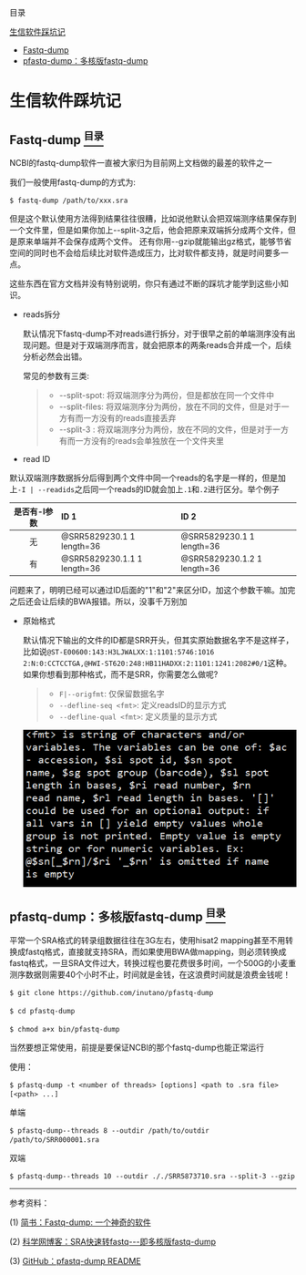 <a name="content">目录</a>

[生信软件踩坑记](#title)
- [Fastq-dump](#fastq-dump)
- [pfastq-dump：多核版fastq-dump](#pfastq-dump)





<h1 name="title">生信软件踩坑记</h1>

<a name="fastq-dump"><h2>Fastq-dump [<sup>目录</sup>](#content)</h2></a>

NCBI的fastq-dump软件一直被大家归为目前网上文档做的最差的软件之一

我们一般使用fastq-dump的方式为:

```
$ fastq-dump /path/to/xxx.sra 
```

但是这个默认使用方法得到结果往往很糟，比如说他默认会把双端测序结果保存到一个文件里，但是如果你加上--split-3之后，他会把原来双端拆分成两个文件，但是原来单端并不会保存成两个文件。 还有你用--gzip就能输出gz格式，能够节省空间的同时也不会给后续比对软件造成压力，比对软件都支持，就是时间要多一点。

这些东西在官方文档并没有特别说明，你只有通过不断的踩坑才能学到这些小知识。

- reads拆分

	默认情况下fastq-dump不对reads进行拆分，对于很早之前的单端测序没有出现问题。但是对于双端测序而言，就会把原本的两条reads合并成一个，后续分析必然会出错。
	
	常见的参数有三类:

	> - --split-spot: 将双端测序分为两份，但是都放在同一个文件中
	> - --split-files: 将双端测序分为两份，放在不同的文件，但是对于一方有而一方没有的reads直接丢弃
	> - --split-3 : 将双端测序分为两份，放在不同的文件，但是对于一方有而一方没有的reads会单独放在一个文件夹里

- read ID

默认双端测序数据拆分后得到两个文件中同一个reads的名字是一样的，但是加上`-I | --readids`之后同一个reads的ID就会加上`.1`和`.2`进行区分。举个例子

| 是否有-I参数 | ID 1 | ID 2 |
|:---:|:---|:---|
| 无 | @SRR5829230.1 1 length=36 | @SRR5829230.1 1 length=36 |
| 有 | @SRR5829230.1.1 1 length=36 | @SRR5829230.1.2 1 length=36 |

问题来了，明明已经可以通过ID后面的"1"和"2"来区分ID，加这个参数干嘛。加完之后还会让后续的BWA报错。所以，没事千万别加

- 原始格式

	默认情况下输出的文件的ID都是SRR开头，但其实原始数据名字不是这样子，比如说`@ST-E00600:143:H3LJWALXX:1:1101:5746:1016 2:N:0:CCTCCTGA,@HWI-ST620:248:HB11HADXX:2:1101:1241:2082#0/1`这种。如果你想看到那种格式，而不是SRR，你需要怎么做呢?

	> - `F|--origfmt`: 仅保留数据名字
	> - `--defline-seq <fmt>`: 定义readsID的显示方式
	> - `--defline-qual <fmt>`: 定义质量的显示方式

	<p align="center"><img src=./picture/Use-Biosoft-Fastq-dump-outfmt.png width=600 /></p>

<a name="pfastq-dump"><h2>pfastq-dump：多核版fastq-dump [<sup>目录</sup>](#content)</h2></a>

平常一个SRA格式的转录组数据往往在3G左右，使用hisat2 mapping甚至不用转换成fastq格式，直接就支持SRA，而如果使用BWA做mapping，则必须转换成fastq格式，一旦SRA文件过大，转换过程也要花费很多时间，一个500G的小麦重测序数据则需要40个小时不止，时间就是金钱，在这浪费时间就是浪费金钱呢！

```
$ git clone https://github.com/inutano/pfastq-dump

$ cd pfastq-dump

$ chmod a+x bin/pfastq-dump
```

当然要想正常使用，前提是要保证NCBI的那个fastq-dump也能正常运行

使用：

```
$ pfastq-dump -t <number of threads> [options] <path to .sra file> [<path> ...]
```

单端

```
$ pfastq-dump--threads 8 --outdir /path/to/outdir /path/to/SRR000001.sra
```

双端

```
$ pfastq-dump--threads 10 --outdir ././SRR5873710.sra --split-3 --gzip
```

---

参考资料：

(1) [简书：Fastq-dump: 一个神奇的软件](https://www.jianshu.com/p/a8d70b66794c)

(2) [科学网博客：SRA快速转fastq---即多核版fastq-dump](http://blog.sciencenet.cn/blog-1094241-1086440.html)

(3) [GitHub：pfastq-dump README](https://github.com/inutano/pfastq-dump)
